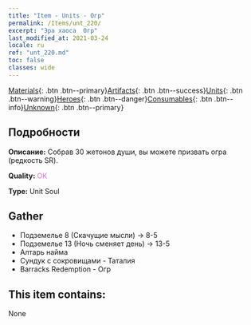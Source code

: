 ```yaml
---
title: "Item - Units - Огр"
permalink: /Items/unt_220/
excerpt: "Эра хаоса  Огр"
last_modified_at: 2021-03-24
locale: ru
ref: "unt_220.md"
toc: false
classes: wide
---
```

 [Materials](/ru/Items/){: .btn .btn--primary}[Artifacts](/ru/Items/Artifacts/){: .btn .btn--success}[Units](/ru/Items/Units/){: .btn .btn--warning}[Heroes](/ru/Items/Heroes/){: .btn .btn--danger}[Consumables](/ru/Items/Consumables/){: .btn .btn--info}[Unknown](/ru/Items/Unknown/){: .btn .btn--primary}

## Подробности
 **Описание:** Собрав 30 жетонов души, вы можете призвать огра (редкость SR).

 **Quality:** <span style="color: #DA70D6">OK</span>

 **Type:** Unit Soul

## Gather

*    Подземелье 8 (Скачущие мысли) -> 8-5 
*    Подземелье 13 (Ночь сменяет день) -> 13-5 
*    Алтарь найма 
*    Сундук с сокровищами - Таталия 
*    Barracks Redemption - Огр 

## This item contains:

  None


